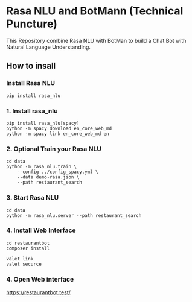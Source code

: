 # Rasa NLU and BotMann (Technical Puncture)

This Repository combine Rasa NLU with BotMan 
to build a Chat Bot with Natural Language Understanding. 


## How to insall 

###  Install Rasa NLU
```
pip install rasa_nlu
```

### 1. Install rasa_nlu
```
pip install rasa_nlu[spacy]
python -m spacy download en_core_web_md
python -m spacy link en_core_web_md en
```

### 2. Optional Train your Rasa NLU
```
cd data
python -m rasa_nlu.train \
    --config ../config_spacy.yml \
    --data demo-rasa.json \
    --path restaurant_search
```

### 3. Start  Rasa NLU
```
cd data
python -m rasa_nlu.server --path restaurant_search
```

### 4. Install Web Interface
```
cd restaurantbot
composer install

valet link
valet securce
```

### 4. Open Web interface

https://restaurantbot.test/
